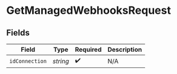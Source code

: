 # GetManagedWebhooksRequest


## Fields

| Field              | Type               | Required           | Description        |
| ------------------ | ------------------ | ------------------ | ------------------ |
| `idConnection`     | *string*           | :heavy_check_mark: | N/A                |